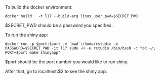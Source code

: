 
To build the docker environment:

    docker build . -t l17 --build-arg linux_user_pwd=$SECRET_PWD

$SECRET_PWD should be a password you specified.

To run the shiny app:

    docker run -p $port:$port -v `pwd`:/home/rstudio -e PASSWORD=$SECRET_PWD -it l17 sudo -H -u rstudio /bin/bash -c "cd ~/; PORT=$port make shinyapp"
    
$port should be the port number you would like to run shiny.

After that, go to localhost:$2 to see the shiny app.


